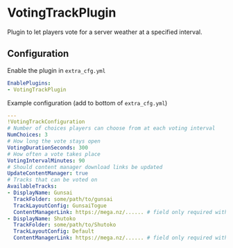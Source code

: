 ﻿# VotingTrackPlugin
Plugin to let players vote for a server weather at a specified interval.

## Configuration
Enable the plugin in `extra_cfg.yml`
```yaml
EnablePlugins:
- VotingTrackPlugin
```

Example configuration (add to bottom of `extra_cfg.yml`)
```yaml
---
!VotingTrackConfiguration
# Number of choices players can choose from at each voting interval
NumChoices: 3
# How long the vote stays open
VotingDurationSeconds: 300
# How often a vote takes place
VotingIntervalMinutes: 90
# Should content manager download links be updated
UpdateContentManager: true
# Tracks that can be voted on
AvailableTracks:
- DisplayName: Gunsai
  TrackFolder: some/path/to/gunsai
  TrackLayoutConfig: GunsaiTogue
  ContentManagerLink: https://mega.nz/...... # field only required with UpdateContentManager: true
- DisplayName: Shutoko
  TrackFolder: some/path/to/Shutoko
  TrackLayoutConfig: Default
  ContentManagerLink: https://mega.nz/...... # field only required with UpdateContentManager: true

```
